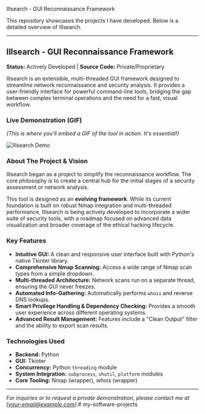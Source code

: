 Illsearch - GUI Reconnaissance Framework

This repository showcases the projects I have developed. Below is a detailed overview of Illsearch.

---

## Illsearch - GUI Reconnaissance Framework

**Status:** Actively Developed | **Source Code:** Private/Proprietary

Illsearch is an extensible, multi-threaded GUI framework designed to streamline network reconnaissance and security analysis. It provides a user-friendly interface for powerful command-line tools, bridging the gap between complex terminal operations and the need for a fast, visual workflow.

### Live Demonstration (GIF)

*(This is where you'll embed a GIF of the tool in action. It's essential!)*

![Illsearch Demo](link_to_your_gif_or_video_here.gif)

### About The Project & Vision

Illsearch began as a project to simplify the reconnaissance workflow. The core philosophy is to create a central hub for the initial stages of a security assessment or network analysis.

This tool is designed as an **evolving framework**. While its current foundation is built on robust Nmap integration and multi-threaded performance, Illsearch is being actively developed to incorporate a wider suite of security tools, with a roadmap focused on advanced data visualization and broader coverage of the ethical hacking lifecycle.

### Key Features

*   **Intuitive GUI:** A clean and responsive user interface built with Python's native Tkinter library.
*   **Comprehensive Nmap Scanning:** Access a wide range of Nmap scan types from a simple dropdown.
*   **Multi-threaded Architecture:** Network scans run on a separate thread, ensuring the GUI never freezes.
*   **Automated Info-Gathering:** Automatically performs `whois` and reverse DNS lookups.
*   **Smart Privilege Handling & Dependency Checking:** Provides a smooth user experience across different operating systems.
*   **Advanced Result Management:** Features include a "Clean Output" filter and the ability to export scan results.

### Technologies Used

*   **Backend:** Python
*   **GUI:** Tkinter
*   **Concurrency:** Python `threading` module
*   **System Integration:** `subprocess`, `shutil`, `platform` modules
*   **Core Tooling:** Nmap (wrapper), whois (wrapper)

---
*For inquiries or to request a private demonstration, please contact me at [your-email@example.com].*# my-software-projects

